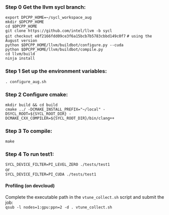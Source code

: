 ### Step 0 Get the llvm sycl branch:   
`export DPCPP_HOME=~/sycl_workspace_aug`   
`mkdir $DPCPP_HOME`   
`cd $DPCPP_HOME`   
`git clone https://github.com/intel/llvm -b sycl`   
`git checkout e8f2166fdd09ce3f6a15bcb7b5783cbbd149c0f7`  `# using the August version`  
`python $DPCPP_HOME/llvm/buildbot/configure.py --cuda`   
`python $DPCPP_HOME/llvm/buildbot/compile.py`     
`cd llvm/build`     
`ninja install`
   
### Step 1 Set up the environment variables:     
`. configure_aug.sh`    
   
### Step 2 Configure cmake:   
`mkdir build && cd build`         
`cmake ../ -DCMAKE_INSTALL_PREFIX="~/local" -DSYCL_ROOT=${SYCL_ROOT_DIR} -DCMAKE_CXX_COMPILER=${SYCL_ROOT_DIR}/bin/clang++`   
   
### Step 3 To compile:   
`make`   
   
### Step 4 To run test1:   
`SYCL_DEVICE_FILTER=PI_LEVEL_ZERO ./tests/test1`  
or    
`SYCL_DEVICE_FILTER=PI_CUDA ./tests/test1`  


#### Profiling (on devcloud)
Complete the executable path in the `vtune_collect.sh` script and submit the job:    
`qsub -l nodes=1:gpu:ppn=2 -d . vtune_collect.sh`

